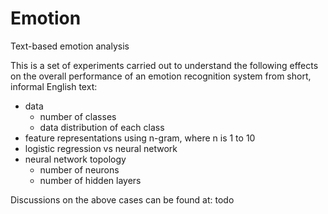 # Emotion
Text-based emotion analysis

This is a set of experiments carried out to understand the following effects on the overall performance of an emotion recognition system from short, informal English text:

- data
	- number of classes
	- data distribution of each class
- feature representations using n-gram, where n is 1 to 10
- logistic regression vs neural network
- neural network topology
	- number of neurons
	- number of hidden layers

Discussions on the above cases can be found at: todo
